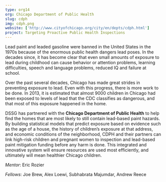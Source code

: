 ```yaml
---
type: org14
org: Chicago Department of Public Health
slug: cdph
img: cdph.png
website: ['http://www.cityofchicago.org/city/en/depts/cdph.html']
project: Targeting Proactive Public Health Inspections
---
```


Lead paint and leaded gasoline were banned in the United States in the 1970s because of the enormous public health dangers lead poses. In the decades since, it has become clear that even small amounts of exposure to lead during childhood can cause behavior or attention problems, learning difficulties, speech and language problems, reduced IQ and failure at school. 

Over the past several decades, Chicago has made great strides in preventing exposure to lead. Even with this progress, there is more work to be done.  In 2013, it is estimated that almost 9000 children in Chicago had been exposed to levels of lead that the CDC classifies as dangerous, and that most of this exposure happened in the home. 

DSSG has partnered with the **Chicago Department of Public Health** to help find the homes that are most likely to still contain lead-based paint hazards. By building statistical models that predict exposure based on evidence such as the age of a house,  the history of children’s exposure at that address, and economic conditions of the neighborhood, CDPH and their partners can link high-risk children and pregnant women to inspection and lead-based paint mitigation funding before any harm is done. This integrated and innovative system will ensure resources are used most efficiently, and ultimately will mean healthier Chicago children.

*Mentor*: Eric Rozier

*Fellows*: Joe Brew, Alex Loewi, Subhabrata Majumdar, Andrew Reece